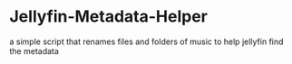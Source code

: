 # Jellyfin-Metadata-Helper
a simple script that renames files and folders of music to help jellyfin find the metadata
